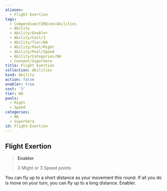 ```yaml
---
aliases:
  - Flight Exertion
tags:
  - Compendium/CSRD/en/Abilities
  - Ability
  - Ability/Enabler
  - Ability/Cost/3
  - Ability/Tier/NA
  - Ability/Pool/Might
  - Ability/Pool/Speed
  - Ability/Categories/NA
  - Content/Superhero
title: Flight Exertion
collection: Abilities
kind: Ability
action: false
enabler: true
cost: '3'
tier: NA
pools:
  - Might
  - Speed
categories:
  - NA
  - Superhero
id: Flight-Exertion
---
```

## Flight Exertion    
>**Enabler**    
>3 Might or 3 Speed points  
    
You can fly up to a short distance as your movement this round. If all you do is move on your turn, you can fly up to a long distance. Enabler.

